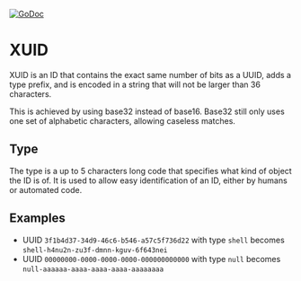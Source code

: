 [![GoDoc](https://godoc.org/github.com/KarpelesLab/xuid?status.svg)](https://godoc.org/github.com/KarpelesLab/xuid)

# XUID

XUID is an ID that contains the exact same number of bits as a UUID, adds a type prefix, and is encoded in a string that will not be larger than 36 characters.

This is achieved by using base32 instead of base16. Base32 still only uses one set of alphabetic characters, allowing caseless matches.

## Type

The type is a up to 5 characters long code that specifies what kind of object the ID is of. It is used to allow easy identification of an ID, either by humans or automated code.

## Examples

* UUID `3f1b4d37-34d9-46c6-b546-a57c5f736d22` with type `shell` becomes `shell-h4nu2n-zu3f-dmnn-kguv-6f643nei`
* UUID `00000000-0000-0000-0000-000000000000` with type `null` becomes `null-aaaaaa-aaaa-aaaa-aaaa-aaaaaaaa`
